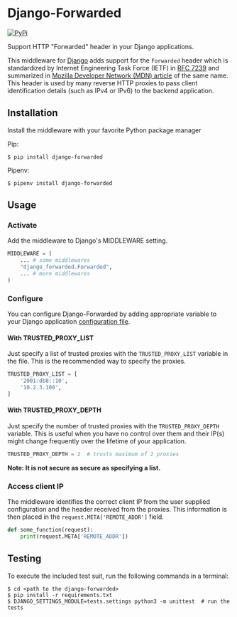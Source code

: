 # Django-Forwarded

[![PyPi](https://img.shields.io/pypi/v/django-forwarded.svg)](https://pypi.org/project/Django-Forwarded/)

Support HTTP "Forwarded" header in your Django applications.

This middleware for [Django](https://www.djangoproject.com/) adds support for the `Forwarded` header which is standardized by Internet Engineering Task Force (IETF) in [RFC 7239](https://tools.ietf.org/html/rfc7239#section-5) and summarized in [Mozilla Developer Network (MDN) article](https://developer.mozilla.org/en-US/docs/Web/HTTP/Headers/Forwarded) of the same name. This header is used by many reverse HTTP proxies to pass client identification details (such as IPv4 or IPv6) to the backend application.

## Installation

Install the middleware with your favorite Python package manager

Pip:
```shell
$ pip install django-forwarded
```

Pipenv:
```shell
$ pipenv install django-forwarded
```

## Usage

### Activate

Add the middleware to Django's MIDDLEWARE setting.

```python
MIDDLEWARE = (
    ... # some middlewares
    "django_forwarded.Forwarded",
    ... # more middlewares
)
```

### Configure

You can configure Django-Forwarded by adding appropriate variable to your Django application [configuration file](https://docs.djangoproject.com/en/2.2/topics/settings/).

#### With TRUSTED_PROXY_LIST

Just specify a list of trusted proxies with the `TRUSTED_PROXY_LIST` variable in the file. This is the recommended way to specify the proxies.

```python
TRUSTED_PROXY_LIST = [
    '2001:db8::10',
    '10.2.3.100',
]
```

#### With TRUSTED_PROXY_DEPTH

Just specify the number of trusted proxies with the `TRUSTED_PROXY_DEPTH` variable. This is useful when you have no control over them and their IP(s) might change frequently over the lifetime of your application.

```python
TRUSTED_PROXY_DEPTH = 2  # trusts maximum of 2 proxies
```

**Note: It is not secure as secure as specifying a list.**

### Access client IP

The middleware identifies the correct client IP from the user supplied configuration and the header received from the proxies. This information is then placed in the `request.META['REMOTE_ADDR']` field.

```python
def some_function(request):
    print(request.META['REMOTE_ADDR'])
```

## Testing

To execute the included test suit, run the following commands in a terminal:

```shell
$ cd <path to the django-forwarded>
$ pip install -r requirements.txt
$ DJANGO_SETTINGS_MODULE=tests.settings python3 -m unittest  # run the tests
```
